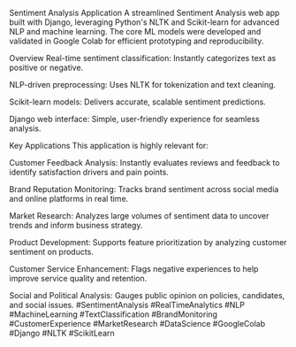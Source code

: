 Sentiment Analysis Application
A streamlined Sentiment Analysis web app built with Django, leveraging Python's NLTK and Scikit-learn for advanced NLP and machine learning. The core ML models were developed and validated in Google Colab for efficient prototyping and reproducibility.

Overview
Real-time sentiment classification: Instantly categorizes text as positive or negative.

NLP-driven preprocessing: Uses NLTK for tokenization and text cleaning.

Scikit-learn models: Delivers accurate, scalable sentiment predictions.

Django web interface: Simple, user-friendly experience for seamless analysis.

Key Applications
This application is highly relevant for:

Customer Feedback Analysis: Instantly evaluates reviews and feedback to identify satisfaction drivers and pain points.

Brand Reputation Monitoring: Tracks brand sentiment across social media and online platforms in real time.

Market Research: Analyzes large volumes of sentiment data to uncover trends and inform business strategy.

Product Development: Supports feature prioritization by analyzing customer sentiment on products.

Customer Service Enhancement: Flags negative experiences to help improve service quality and retention.

Social and Political Analysis: Gauges public opinion on policies, candidates, and social issues.
#SentimentAnalysis #RealTimeAnalytics #NLP #MachineLearning #TextClassification #BrandMonitoring #CustomerExperience #MarketResearch #DataScience #GoogleColab #Django #NLTK #ScikitLearn
